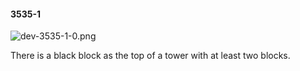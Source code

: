 #### 3535-1
![dev-3535-1-0.png](https://github.com/lil-lab/nlvr/raw/master/nlvr/dev/images/1/dev-3535-1-0.png "dev-3535-1-0.png")

There is a black block as the top of a tower with at least two blocks.